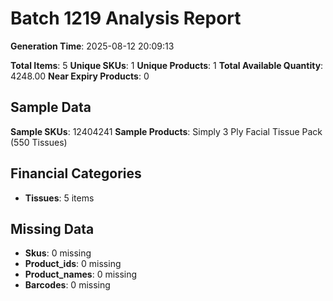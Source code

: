 # Batch 1219 Analysis Report

**Generation Time**: 2025-08-12 20:09:13

**Total Items**: 5
**Unique SKUs**: 1
**Unique Products**: 1
**Total Available Quantity**: 4248.00
**Near Expiry Products**: 0

## Sample Data
**Sample SKUs**: 12404241
**Sample Products**: Simply 3 Ply Facial Tissue Pack (550 Tissues)

## Financial Categories
- **Tissues**: 5 items

## Missing Data
- **Skus**: 0 missing
- **Product_ids**: 0 missing
- **Product_names**: 0 missing
- **Barcodes**: 0 missing

